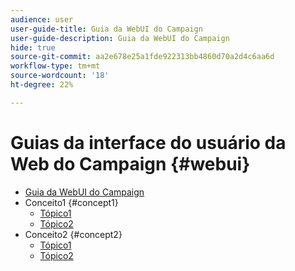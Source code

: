 ```yaml
---
audience: user
user-guide-title: Guia da WebUI do Campaign
user-guide-description: Guia da WebUI do Campaign
hide: true
source-git-commit: aa2e678e25a1fde922313bb4860d70a2d4c6aa6d
workflow-type: tm+mt
source-wordcount: '18'
ht-degree: 22%

---
```



# Guias da interface do usuário da Web do Campaign {#webui}

+ [Guia da WebUI do Campaign](home.md)
+ Conceito1 {#concept1}
   + [Tópico1](concept1/topic1.md)
   + [Tópico2](concept1/topic2.md)
+ Conceito2 {#concept2}
   + [Tópico1](concept2/topic1.md)
   + [Tópico2](concept2/topic2.md)

